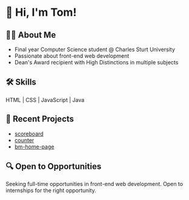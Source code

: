 # 👋 Hi, I'm Tom!

## 👨‍🎓 About Me
- Final year Computer Science student @ Charles Sturt University
- Passionate about front-end web development
- Dean's Award recipient with High Distinctions in multiple subjects

## 🛠️ Skills
HTML | CSS | JavaScript | Java

## 🚀 Recent Projects
- [scoreboard](https://github.com/tommicallef/scoreboard)
- [counter](https://github.com/tommicallef/counter)
- [bm-home-page](https://github.com/tommicallef/bm-home-page)

## 🔍 Open to Opportunities
Seeking full-time opportunities in front-end web development. Open to internships for the right opportunity.
